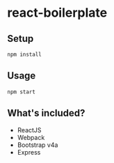 # react-boilerplate

## Setup   

`npm install`   

## Usage   
`npm start`   

## What's included?
* ReactJS
* Webpack
* Bootstrap v4a
* Express
